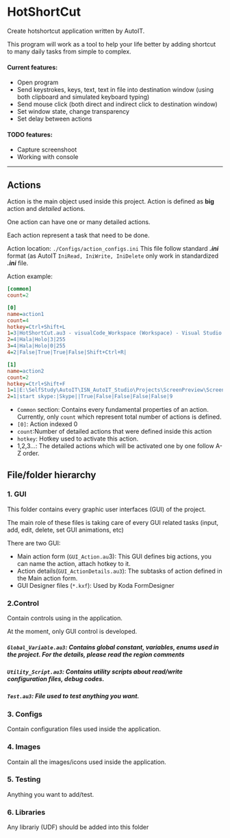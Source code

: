 # HotShortCut

Create hotshortcut application written by AutoIT. 

This program will work as a tool to help your life better by adding shortcut to many daily tasks from simple to complex. 

#### Current features: 
- Open program
- Send keystrokes, keys, text, text in file into destination window (using both clipboard and simulated keyboard typing)
- Send mouse click (both direct and indirect click to destination window)
- Set window state, change transparency
- Set delay between actions

#### TODO features:
- Capture screenshoot
- Working with console

-----

## Actions
Action is the main object used inside this project. Action is defined as **big** action and *detailed* actions.

One action can have one or many detailed actions. 

Each action represent a task that need to be done.

Action location: `./Configs/action_configs.ini` This file follow standard __*.ini*__ format (as AutoIT `IniRead, IniWrite, IniDelete` only work in standardized __*.ini*__ file.

Action example:
```ini
[common]
count=2

[0]
name=action1
count=4
hotkey=Ctrl+Shift+L
1=3|HotShortCut.au3 - visualCode_Workspace (Workspace) - Visual Studio Code [Administrator]|Chrome Legacy Window|854|71|False|MOUSE_CLICK_PRIMARY|1|10|0||
2=4|Hala|Holo|3|255
3=4|Hala|Holo|0|255
4=2|False|True|True|False|Shift+Ctrl+R|

[1]
name=action2
count=2
hotkey=Ctrl+Shift+F
1=1|E:\SelfStudy\AutoIT\ISN_AutoIT_Studio\Projects\ScreenPreview\ScreenPreview_x64.exe|ScreenPreview_x64||True|False|False|False|False|9
2=1|start skype:|Skype||True|False|False|False|False|9

```
- `Common` section: Contains every fundamental properties of an action. Currently, only `count` which represent total number of actions is defined.
- `[0]`: Action indexed 0
- `count`:Number of detailed actions that were defined inside this action
- `hotkey`: Hotkey used to activate this action.
- 1,2,3...: The detailed actions which will be activated one by one follow A-Z order.


## File/folder hierarchy
### 1. GUI
This folder contains every graphic user interfaces (GUI) of the project. 

The main role of these files is taking care of every GUI related tasks (input, add, edit, delete, set GUI animations, etc)

There are two GUI: 
- Main action form (`GUI_Action.au`3): This GUI defines big actions, you can name the action, attach hotkey to it.
- Action details(`GUI_ActionDetails.au3`): The subtasks of action defined in the Main action form.
- GUI Designer files (`*.kxf`): Used by Koda FormDesigner

### 2.Control
Contain controls using in the application. 

At the moment, only GUI control is developed. 

##### `Global_Variable.au3`: Contains global constant, variables, enums used in the project. For the details, please read the region comments

##### `Utility_Script.au3`: Contains utility scripts about read/write configuration files, debug codes. 

##### `Test.au3`: File used to test anything you want.

### 3. Configs
Contain configuration files used inside the application. 

### 4. Images
Contain all the images/icons used inside the application.

### 5. Testing
Anything you want to add/test.

### 6. Libraries
Any librariy (UDF) should be added into this folder

